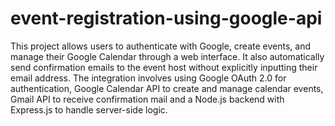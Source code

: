 # event-registration-using-google-api
This project allows users to authenticate with Google, create events, and manage their Google Calendar through a web interface. It also automatically send confirmation emails to the event host without explicitly inputting their email address. The integration involves using Google OAuth 2.0 for authentication, Google Calendar API to create and manage calendar events, Gmail API to receive confirmation mail and a Node.js backend with Express.js to handle server-side logic.
